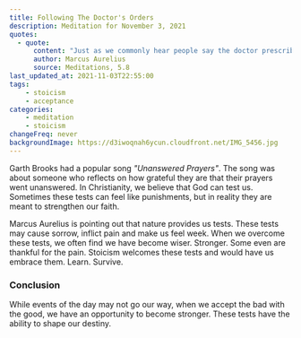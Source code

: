 ```yaml
---
title: Following The Doctor's Orders
description: Meditation for November 3, 2021
quotes: 
  - quote:
      content: "Just as we commonly hear people say the doctor prescribed someone particular riding exercises, or ice baths, or walking without shoes, we should in the same way say that nature prescribed someone to be diseased, or disabled, or to suffer any kind of impairment. In the case of the doctor, prescribed means something ordered to help aid someone's healing. But in the case of nature, it means that what happens to each of us is ordered to help aid our destiny."
      author: Marcus Aurelius
      source: Meditations, 5.8
last_updated_at: 2021-11-03T22:55:00
tags:
    - stoicism
    - acceptance
categories:
    - meditation
    - stoicism
changeFreq: never
backgroundImage: https://d3iwoqnah6ycun.cloudfront.net/IMG_5456.jpg
---
```


Garth Brooks had a popular song *"Unanswered Prayers"*. The song was about someone who reflects on how grateful they are
that their prayers went unanswered. In Christianity, we believe that God can test us. Sometimes these tests can feel 
like punishments, but in reality they are meant to strengthen our faith.

Marcus Aurelius is pointing out that nature provides us tests. These tests may cause sorrow, inflict pain and make us 
feel week. When we overcome these tests, we often find we have become wiser. Stronger. Some even are thankful for the 
pain. Stoicism welcomes these tests and would have us embrace them. Learn. Survive.

### Conclusion

While events of the day may not go our way, when we accept the bad with the good, we have an opportunity to become 
stronger. These tests have the ability to shape our destiny.

